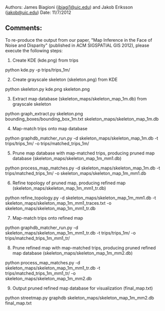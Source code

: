 Authors: James Biagioni (jbiagi1@uic.edu) and Jakob Eriksson (jakob@uic.edu)
Date: 11/7/2012

Comments:
---------
To re-produce the output from our paper, "Map Inference in the Face of Noise and Disparity" (published in ACM SIGSPATIAL GIS 2012), please execute the following steps:

1) Create KDE (kde.png) from trips

python kde.py -p trips/trips_1m/


2) Create grayscale skeleton (skeleton.png) from KDE

python skeleton.py kde.png skeleton.png


3) Extract map database (skeleton_maps/skeleton_map_1m.db) from grayscale skeleton

python graph_extract.py skeleton.png bounding_boxes/bounding_box_1m.txt skeleton_maps/skeleton_map_1m.db


4) Map-match trips onto map database

python graphdb_matcher_run.py -d skeleton_maps/skeleton_map_1m.db -t trips/trips_1m/ -o trips/matched_trips_1m/


5) Prune map database with map-matched trips, producing pruned map database (skeleton_maps/skeleton_map_1m_mm1.db)

python process_map_matches.py -d skeleton_maps/skeleton_map_1m.db -t trips/matched_trips_1m/ -o skeleton_maps/skeleton_map_1m_mm1.db


6) Refine topology of pruned map, producing refined map (skeleton_maps/skeleton_map_1m_mm1_tr.db)

python refine_topology.py -d skeleton_maps/skeleton_map_1m_mm1.db -t skeleton_maps/skeleton_map_1m_mm1_traces.txt -o skeleton_maps/skeleton_map_1m_mm1_tr.db


7) Map-match trips onto refined map

python graphdb_matcher_run.py -d skeleton_maps/skeleton_map_1m_mm1_tr.db -t trips/trips_1m/ -o trips/matched_trips_1m_mm1_tr/


8) Prune refined map with map-matched trips, producing pruned refined map database (skeleton_maps/skeleton_map_1m_mm2.db)

python process_map_matches.py -d skeleton_maps/skeleton_map_1m_mm1_tr.db -t trips/matched_trips_1m_mm1_tr/ -o skeleton_maps/skeleton_map_1m_mm2.db


9) Output pruned refined map database for visualization (final_map.txt)

python streetmap.py graphdb skeleton_maps/skeleton_map_1m_mm2.db final_map.txt